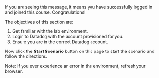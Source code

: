 If you are seeing this message, it means you have successfully logged in and joined this course. Congratulations! 

The objectives of this section are:

1. Get familiar with the lab environment.
2. Login to Datadog with the account provisioned for you.
3. Ensure you are in the correct Datadog account.

Now click the **Start Scenario** button on this page to start the scenario and follow the directions.

Note: If you ever experience an error in the environment, refresh your browser.
